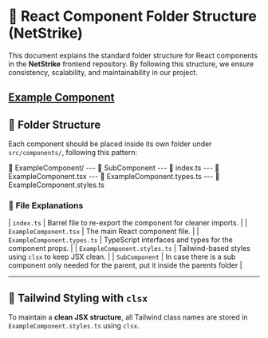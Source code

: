 # 📁 React Component Folder Structure (NetStrike)

This document explains the standard folder structure for React components in the **NetStrike** frontend repository. By following this structure, we ensure consistency, scalability, and maintainability in our project.

## [Example Component](../packages/nextjs/components/ExampleComponent/ExampleComponent.tsx)

## 📂 Folder Structure

Each component should be placed inside its own folder under `src/components/`, following this pattern:

📂 ExampleComponent/
--- 📂 SubComponent
--- 📄 index.ts
--- 📄 ExampleComponent.tsx
--- 📄 ExampleComponent.types.ts
--- 📄 ExampleComponent.styles.ts

### 📜 **File Explanations**

| `index.ts` | Barrel file to re-export the component for cleaner imports. |
| `ExampleComponent.tsx` | The main React component file. |
| `ExampleComponent.types.ts` | TypeScript interfaces and types for the component props. |
| `ExampleComponent.styles.ts` | Tailwind-based styles using `clsx` to keep JSX clean. |
| `SubComponent` | In case there is a sub component only needed for the parent, put it inside the parents folder |

---

## 🎨 **Tailwind Styling with `clsx`**

To maintain a **clean JSX structure**, all Tailwind class names are stored in `ExampleComponent.styles.ts` using `clsx`.
